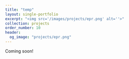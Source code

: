 ```yaml
---
title: "temp"
layout: single-portfolio
excerpt: "<img src='/images/projects/epr.png' alt=''>"
collection: projects
order_number: 10
header: 
  og_image: "projects/epr.png"
---
```


Coming soon!